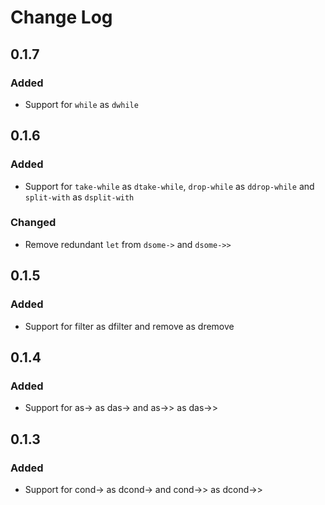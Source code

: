 # Change Log

## 0.1.7
### Added
- Support for `while` as `dwhile`

## 0.1.6
### Added
- Support for `take-while` as `dtake-while`, `drop-while` as `ddrop-while` and `split-with` as `dsplit-with`
### Changed
- Remove redundant `let` from `dsome->` and `dsome->>`

## 0.1.5
### Added
- Support for filter as dfilter and remove as dremove

## 0.1.4
### Added
- Support for as-> as das-> and as->> as das->>

## 0.1.3
### Added
- Support for cond-> as dcond-> and cond->> as dcond->>
